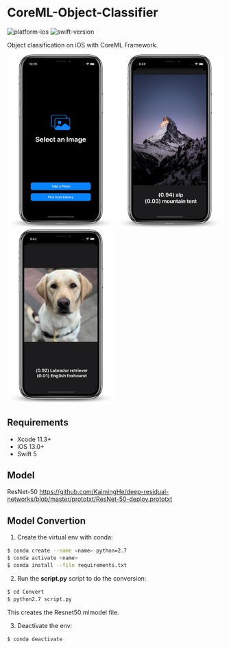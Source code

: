 # CoreML-Object-Classifier

![platform-ios](https://img.shields.io/badge/platform-ios-lightgrey.svg)
![swift-version](https://img.shields.io/badge/swift-5.0-red.svg)

Object classification on iOS with CoreML Framework.

<img src="Resources/main.png" alt="drawing" width="250"/>
<img src="Resources/mountain.png" alt="drawing" width="250"/>
<img src="Resources/labrador.png" alt="drawing" width="250"/>


## Requirements
- Xcode 11.3+
- iOS 13.0+
- Swift 5

## Model
 ResNet-50 https://github.com/KaimingHe/deep-residual-networks/blob/master/prototxt/ResNet-50-deploy.prototxt
 
## Model Convertion
1. Create the virtual env with conda:
```sh
$ conda create --name <name> python=2.7
$ conda activate <name>
$ conda install --file requirements.txt
```
2. Run the **script.py** script to do the conversion:
```sh
$ cd Convert
$ python2.7 script.py
``` 
This creates the Resnet50.mlmodel file.

3. Deactivate the env:
```
$ conda deactivate
```

